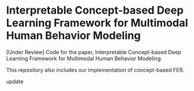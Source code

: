 # Interpretable Concept-based Deep Learning Framework for Multimodal Human Behavior Modeling
[Under Review] Code for the paper, Interpretable Concept-based Deep Learning Framework for Multimodal Human Behavior Modeling. 

This repository also includes our implementation of concept-based FER.

update